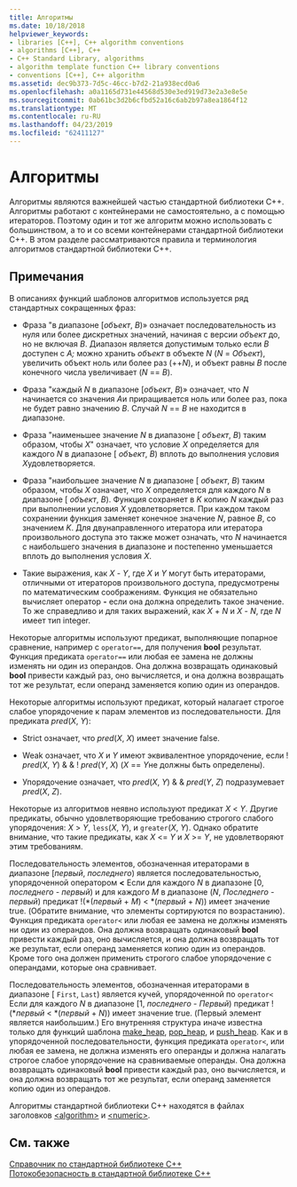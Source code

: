 ```yaml
---
title: Алгоритмы
ms.date: 10/18/2018
helpviewer_keywords:
- libraries [C++], C++ algorithm conventions
- algorithms [C++], C++
- C++ Standard Library, algorithms
- algorithm template function C++ library conventions
- conventions [C++], C++ algorithm
ms.assetid: dec9b373-7d5c-46cc-b7d2-21a938ecd0a6
ms.openlocfilehash: a0a1165d731e44568d530e3ed919d73e2a3e8e5e
ms.sourcegitcommit: 0ab61bc3d2b6cfbd52a16c6ab2b97a8ea1864f12
ms.translationtype: MT
ms.contentlocale: ru-RU
ms.lasthandoff: 04/23/2019
ms.locfileid: "62411127"
---
```

# <a name="algorithms"></a>Алгоритмы

Алгоритмы являются важнейшей частью стандартной библиотеки C++. Алгоритмы работают с контейнерами не самостоятельно, а с помощью итераторов. Поэтому один и тот же алгоритм можно использовать с большинством, а то и со всеми контейнерами стандартной библиотеки C++. В этом разделе рассматриваются правила и терминология алгоритмов стандартной библиотеки C++.

## <a name="remarks"></a>Примечания

В описаниях функций шаблонов алгоритмов используется ряд стандартных сокращенных фраз:

- Фраза "в диапазоне \[*объект*, *B*)» означает последовательность из нуля или более дискретных значений, начиная с версии *объект* до, но не включая *B*. Диапазон является допустимым только если *B* доступен с *A;* можно хранить *объект* в объекте *N* (*N*  =  *Объект*), увеличить объект ноль или более раз (++*N*), и объект равны *B* после конечного числа увеличивает (*N*  ==  *B*).

- Фраза "каждый *N* в диапазоне \[*объект*, *B*)» означает, что *N* начинается со значения *A*и приращивается ноль или более раз, пока не будет равно значению *B*. Случай *N* == *B* не находится в диапазоне.

- Фраза "наименьшее значение *N* в диапазоне \[ *объект*, *B*) таким образом, чтобы *X*" означает, что условие *X* определяется для каждого *N* в диапазоне \[ *объект*, *B*) вплоть до выполнения условия *X*удовлетворяется.

- Фраза "наибольшее значение *N* в диапазоне \[ *объект*, *B*) таким образом, чтобы *X* означает, что *X* определяется для каждого *N* в диапазоне \[ *объект*, *B*). Функция сохраняет в *K* копию *N* каждый раз при выполнении условия *X* удовлетворяется. При каждом таком сохранении функция заменяет конечное значение *N*, равное *B*, со значением *K*. Для двунаправленного итератора или итератора произвольного доступа это также может означать, что *N* начинается с наибольшего значения в диапазоне и постепенно уменьшается вплоть до выполнения условия *X*.

- Такие выражения, как *X* - *Y*, где *X* и *Y* могут быть итераторами, отличными от итераторов произвольного доступа, предусмотрены по математическим соображениям. Функция не обязательно вычисляет оператор **-** если она должна определить такое значение. То же справедливо и для таких выражений, как *X* + *N* и *X* - *N*, где *N* имеет тип integer.

Некоторые алгоритмы используют предикат, выполняющие попарное сравнение, например с `operator==`, для получения **bool** результат. Функция предиката `operator==` или любая ее замена не должны изменять ни один из операндов. Она должна возвращать одинаковый **bool** привести каждый раз, оно вычисляется, и она должна возвращать тот же результат, если операнд заменяется копию один из операндов.

Некоторые алгоритмы используют предикат, который налагает строгое слабое упорядочение к парам элементов из последовательности. Для предиката *pred*(*X*, *Y*):

- Strict означает, что *pred*(*X*, *X*) имеет значение false.

- Weak означает, что *X* и *Y* имеют эквивалентное упорядочение, если \! *pred*(*X*, *Y*) & & \! *pred*(*Y*, *X*) (*X* == *Y*не должны быть определены).

- Упорядочение означает, что *pred*(*X*, *Y*) & & *pred*(*Y*, *Z*) подразумевает *pred*(*X*, *Z*).

Некоторые из алгоритмов неявно используют предикат *X* \< *Y*. Другие предикаты, обычно удовлетворяющие требованию строгого слабого упорядочения: *X* > *Y*, `less`(*X*, *Y*), и `greater`(*X*, *Y*). Однако обратите внимание, что такие предикаты, как *X* \<= *Y* и *X* >= *Y*, не удовлетворяют этим требованиям.

Последовательность элементов, обозначенная итераторами в диапазоне \[*первый*, *последнего*) является последовательностью, упорядоченной оператором **<** Если для каждого *N* в диапазоне \[0, *последнего* - *первый*) и для каждого *M* в диапазоне (*N*, *Последнего* - *первый*) предикат \!(\*(*первый* + *M*) < \*(*первый* + *N*)) имеет значение true. (Обратите внимание, что элементы сортируются по возрастанию). Функция предиката `operator<` или любая ее замена не должны изменять ни один из операндов. Она должна возвращать одинаковый **bool** привести каждый раз, оно вычисляется, и она должна возвращать тот же результат, если операнд заменяется копию один из операндов. Кроме того она должен применить строгого слабое упорядочение с операндами, которые она сравнивает.

Последовательность элементов, обозначенная итераторами в диапазоне \[ `First`, `Last`) является кучей, упорядоченной по `operator<` Если для каждого *N* в диапазоне \[1, *последнего*  -  *Первый*) предикат \!(\*_первый_ < \*(*первый*  +  *N*)) имеет значение true. (Первый элемент является наибольшим.) Его внутренняя структура иначе известна только для функций шаблона [make_heap](../standard-library/algorithm-functions.md#make_heap), [pop_heap](../standard-library/algorithm-functions.md#pop_heap), и [push_heap](../standard-library/algorithm-functions.md#push_heap). Как и в упорядоченной последовательности, функция предиката `operator<`, или любая ее замена, не должна изменять его операнды и должна налагать строгое слабое упорядочение на сравниваемые операнды. Она должна возвращать одинаковый **bool** привести каждый раз, оно вычисляется, и она должна возвращать тот же результат, если операнд заменяется копию один из операндов.

Алгоритмы стандартной библиотеки C++ находятся в файлах заголовков [\<algorithm>](../standard-library/algorithm.md) и [\<numeric>](../standard-library/numeric.md).

## <a name="see-also"></a>См. также

[Справочник по стандартной библиотеке C++](../standard-library/cpp-standard-library-reference.md)<br/>
[Потокобезопасность в стандартной библиотеке C++](../standard-library/thread-safety-in-the-cpp-standard-library.md)<br/>
